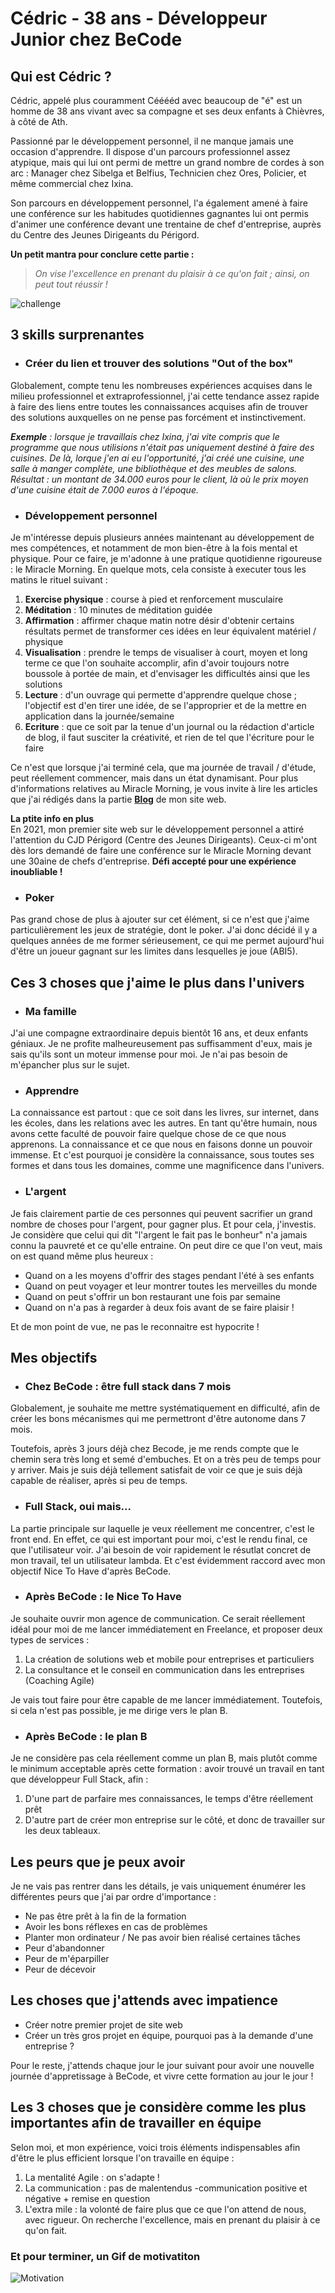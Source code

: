 # Cédric - 38 ans - Développeur Junior chez BeCode

## Qui est Cédric ?
Cédric, appelé plus couramment Cééééd avec beaucoup de "é" est un homme de 38 ans vivant avec sa compagne et ses deux enfants à Chièvres, à côté de Ath.  

Passionné par le développement personnel, il ne manque jamais une occasion d'apprendre. Il dispose d'un parcours professionnel assez atypique, mais qui lui ont permi de mettre un grand nombre de cordes à son arc : Manager chez Sibelga et Belfius, Technicien chez Ores, Policier, et même commercial chez Ixina.  

Son parcours en développement personnel, l'a également amené à faire une conférence sur les habitudes quotidiennes gagnantes lui ont permis d'animer une conférence devant une trentaine de chef d'entreprise, auprès du Centre des Jeunes Dirigeants du Périgord.  

**Un petit mantra pour conclure cette partie :**
> *On vise l'excellence en prenant du plaisir à ce qu'on fait ; ainsi, on peut tout réussir !*

![challenge](challenge.png)

## 3 skills surprenantes
- ### Créer du lien et trouver des solutions "Out of the box"  
Globalement, compte tenu les nombreuses expériences acquises dans le milieu professionnel et extraprofessionnel, j'ai cette tendance assez rapide à faire des liens entre toutes les connaissances acquises afin de trouver des solutions auxquelles on ne pense pas forcément et instinctivement.  

***Exemple** : lorsque je travaillais chez Ixina, j'ai vite compris que le programme que nous utilisions n'était pas uniquement destiné à faire des cuisines. De là, lorque j'en ai eu l'opportunité, j'ai créé une cuisine, une salle à manger complète, une bibliothèque et des meubles de salons. Résultat : un montant de 34.000 euros pour le client, là où le prix moyen d'une cuisine était de 7.000 euros à l'époque.*

- ### Développement personnel  
Je m'intéresse depuis plusieurs années maintenant au développement de mes compétences, et notamment de mon bien-être à la fois mental et physique. Pour ce faire, je m'adonne à une pratique quotidienne rigoureuse : le Miracle Morning. En quelque mots, cela consiste à executer tous les matins le rituel suivant :
1. **Exercise physique** : course à pied et renforcement musculaire
2. **Méditation** : 10 minutes de méditation guidée
3. **Affirmation** : affirmer chaque matin notre désir d'obtenir certains résultats permet de transformer ces idées en leur équivalent matériel / physique
4. **Visualisation** : prendre le temps de visualiser à court, moyen et long terme ce que l'on souhaite accomplir, afin d'avoir toujours notre boussole à portée de main, et d'envisager les difficultés ainsi que les solutions
5. **Lecture** : d'un ouvrage qui permette d'apprendre quelque chose ; l'objectif est d'en tirer une idée, de se l'approprier et de la mettre en application dans la journée/semaine
6. **Ecriture** : que ce soit par la tenue d'un journal ou la rédaction d'article de blog, il faut susciter la créativité, et rien de tel que l'écriture pour le faire  

Ce n'est que lorsque j'ai terminé cela, que ma journée de travail / d'étude, peut réellement commencer, mais dans un état dynamisant. Pour plus d'informations relatives au Miracle Morning, je vous invite à lire les articles que j'ai rédigés dans la partie **[Blog](https://cedrictruyen.com/blog)** de mon site web.  

**La ptite info en plus**  
En 2021, mon premier site web sur le développement personnel a attiré l'attention du CJD Périgord (Centre des Jeunes Dirigeants). Ceux-ci m'ont dès lors demandé de faire une conférence sur le Miracle Morning devant une 30aine de chefs d'entreprise. **Défi accepté pour une expérience inoubliable !**


- ### Poker  
Pas grand chose de plus à ajouter sur cet élément, si ce n'est que j'aime particulièrement les jeux de stratégie, dont le poker. J'ai donc décidé il y a quelques années de me former sérieusement, ce qui me permet aujourd'hui d'être un joueur gagnant sur les limites dans lesquelles je joue (ABI5).


## Ces 3 choses que j'aime le plus dans l'univers
- ### Ma famille
J'ai une compagne extraordinaire depuis bientôt 16 ans, et deux enfants géniaux. Je ne profite malheureusement pas suffisamment d'eux, mais je sais qu'ils sont un moteur immense pour moi. Je n'ai pas besoin de m'épancher plus sur le sujet.

- ### Apprendre
La connaissance est partout : que ce soit dans les livres, sur internet, dans les écoles, dans les relations avec les autres. En tant qu'être humain, nous avons cette faculté de pouvoir faire quelque chose de ce que nous apprenons. La connaissance et ce que nous en faisons donne un pouvoir immense. Et c'est pourquoi je considère la connaissance, sous toutes ses formes et dans tous les domaines, comme une magnificence dans l'univers.  

- ### L'argent  
Je fais clairement partie de ces personnes qui peuvent sacrifier un grand nombre de choses pour l'argent, pour gagner plus. Et pour cela, j'investis. Je considère que celui qui dit "l'argent le fait pas le bonheur" n'a jamais connu la pauvreté et ce qu'elle entraine.
On peut dire ce que l'on veut, mais on est quand même plus heureux :    
   - Quand on a les moyens d'offrir des stages pendant l'été à ses enfants
   - Quand on peut voyager et leur montrer toutes les merveilles du monde
   - Quand on peut s'offrir un bon restaurant une fois par semaine
   - Quand on n'a pas à regarder à deux fois avant de se faire plaisir !  

Et de mon point de vue, ne pas le reconnaitre est hypocrite !

## Mes objectifs
- ### Chez BeCode : être full stack dans 7 mois
Globalement, je souhaite me mettre systématiquement en difficulté, afin de créer les bons mécanismes qui me permettront d'être autonome dans 7 mois.

Toutefois, après 3 jours déjà chez Becode, je me rends compte que le chemin sera très long et semé d'embuches. Et on a très peu de temps pour y arriver. Mais je suis déjà tellement satisfait de voir ce que je suis déjà capable de réaliser, après si peu de temps.

- ### Full Stack, oui mais...
La partie principale sur laquelle je veux réellement me concentrer, c'est le front end. En effet, ce qui est important pour moi, c'est le rendu final, ce que l'utilisateur voir.
J'ai besoin de voir rapidement le résutlat concret de mon travail, tel un utilisateur lambda.
Et c'est évidemment raccord avec mon objectif Nice To Have d'après BeCode.

- ### Après BeCode : le Nice To Have  
Je souhaite ouvrir mon agence de communication. Ce serait réellement idéal pour moi de me lancer immédiatement en Freelance, et proposer deux types de services :
1. La création de solutions web et mobile pour entreprises et particuliers
2. La consultance et le conseil en communication dans les entreprises (Coaching Agile)

Je vais tout faire pour être capable de me lancer immédiatement. Toutefois, si cela n'est pas possible, je me dirige vers le plan B.

- ### Après BeCode : le plan B
Je ne considère pas cela réellement comme un plan B, mais plutôt comme le minimum acceptable après cette formation : avoir trouvé un travail en tant que développeur Full Stack, afin :
1. D'une part de parfaire mes connaissances, le temps d'être réellement prêt
2. D'autre part de créer mon entreprise sur le côté, et donc de travailler sur les deux tableaux.  


## Les peurs que je peux avoir
Je ne vais pas rentrer dans les détails, je vais uniquement énumérer les différentes peurs que j'ai par ordre d'importance :
 - Ne pas être prêt à la fin de la formation
 - Avoir les bons réflexes en cas de problèmes
 - Planter mon ordinateur / Ne pas avoir bien réalisé certaines tâches
 - Peur d'abandonner
 - Peur de m'éparpiller
 - Peur de décevoir



## Les choses que j'attends avec impatience

 - Créer notre premier projet de site web
 - Créer un très gros projet en équipe, pourquoi pas à la demande d'une entreprise ?

Pour le reste, j'attends chaque jour le jour suivant pour avoir une nouvelle journée d'appretissage à BeCode, et vivre cette formation au jour le jour !



## Les 3 choses que je considère comme les plus importantes afin de travailler en équipe
Selon moi, et mon expérience, voici trois éléments indispensables afin d'être le plus efficient lorsque l'on travaille en équipe :
 1. La mentalité Agile : on s'adapte !
 2. La communication : pas de malentendus -communication positive et négative + remise en question
 3. L'extra mile : la volonté de faire plus que ce que l'on attend de nous, avec rigueur. On recherche l'excellence, mais en prenant du plaisir à ce qu'on fait.
   
   

### Et pour terminer, un Gif de motivatiton

![Motivation](penguin-motivation.gif)